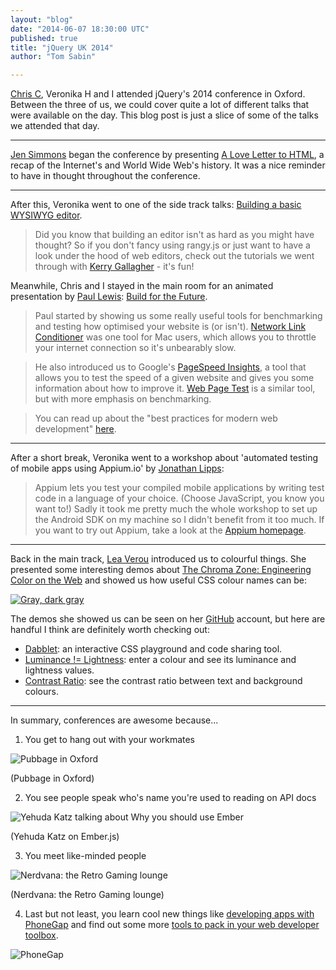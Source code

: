 ```yaml
---
layout: "blog"
date: "2014-06-07 18:30:00 UTC"
published: true
title: "jQuery UK 2014"
author: "Tom Sabin"

---
```


[Chris C](http://www.unboxedconsulting.com/people/chris-carter), Veronika H and I attended jQuery's 2014 conference in Oxford. Between the three of us, we could cover quite a lot of different talks that were available on the day. This blog post is just a slice of some of the talks we attended that day.

---

[Jen Simmons](http://twitter.com/jensimmons) began the conference by presenting [A Love Letter to HTML](https://speakerdeck.com/jensimmons/a-love-letter-to-html-a-keynote-at-jquery-uk), a recap of the Internet's and World Wide Web's history. It was a nice reminder to have in thought throughout the conference.

---

After this, Veronika went to one of the side track talks: [Building a basic WYSIWYG editor](https://github.com/Kerry350/jQueryUKWorkshop2014).

> Did you know that building an editor isn't as hard as you might have thought? So if you don't fancy using rangy.js or just want to have a look under the hood of web editors, check out the tutorials we went through with [Kerry Gallagher](http://twitter.com/Kerry350) - it's fun!

Meanwhile, Chris and I stayed in the main room for an animated presentation by [Paul Lewis](https://twitter.com/aerotwist): [Build for the Future](https://speakerdeck.com/paullewis/build-for-the-future).

> Paul started by showing us some really useful tools for benchmarking and testing how optimised your website is (or isn't). [Network Link Conditioner](http://nshipster.com/network-link-conditioner/) was one tool for Mac users, which allows you to throttle your internet connection so it's unbearably slow.

> He also introduced us to Google's [PageSpeed Insights](https://developers.google.com/speed/pagespeed/insights/), a tool that allows you to test the speed of a given website and gives you some information about how to improve it. [Web Page Test](http://www.webpagetest.org/) is a similar tool, but with more emphasis on benchmarking.

> You can read up about the "best practices for modern web development" [here](https://developers.google.com/web/fundamentals/).

---

After a short break, Veronika went to a workshop about 'automated testing of mobile apps using Appium.io' by [Jonathan Lipps](http://twitter.com/jlipps):

> Appium lets you test your compiled mobile applications by writing test code in a language of your choice. (Choose JavaScript, you know you want to!) > Sadly it took me pretty much the whole workshop to set up the Android SDK on my machine so I didn't benefit from it too much. If you want to try out Appium, take a look at the [Appium homepage](http://appium.io/).

 ---

Back in the main track, [Lea Verou](http://twitter.com/LeaVerou) introduced us to colourful things. She presented some interesting demos about [The Chroma Zone: Engineering Color on the Web](http://leaverou.github.io/chroma-zone) and showed us how useful CSS colour names can be:

[![Gray, dark gray](https://pbs.twimg.com/media/BnwSZxsIUAACr2-.jpg:large)](https://twitter.com/tomsabin/status/467268696470482944)

The demos she showed us can be seen on her [GitHub](https://github.com/LeaVerou) account, but here are handful I think are definitely worth checking out:

- [Dabblet](http://dabblet.com/): an interactive CSS playground and code sharing tool. - [Luminance != Lightness](http://leaverou.github.io/chroma-zone/#luminance-vs-lightness): enter a colour and see its luminance and lightness values. - [Contrast Ratio](http://leaverou.github.io/contrast-ratio/): see the contrast ratio between text and background colours.

---

In summary, conferences are awesome because...

1) You get to hang out with your workmates

![Pubbage in Oxford](https://fbcdn-sphotos-e-a.akamaihd.net/hphotos-ak-frc3/t1.0-9/10314527\_10152491661949203\_7440674471769565980\_n.jpg)

(Pubbage in Oxford)

2) You see people speak who's name you're used to reading on API docs

![Yehuda Katz talking about Why you should use Ember](https://lh3.googleusercontent.com/-7nLEdbR86Ik/U3nNAKVHUVI/AAAAAAAACYg/QPUWY9kpnZM/w1848-h1106-no/2014-05-19)

(Yehuda Katz on Ember.js)

3) You meet like-minded people

![Nerdvana: the Retro Gaming lounge](https://lh3.googleusercontent.com/-6IOK5mpmC8g/U3nOBIWfzdI/AAAAAAAACY0/Z5\_W5WNX5xg/w1848-h1106-no/2014-05-19)

(Nerdvana: the Retro Gaming lounge)

4) Last but not least, you learn cool new things like [developing apps with PhoneGap](http://www.unboxedconsulting.com/blog/first-steps-with-cordova-phonegap) and find out some more [tools to pack in your web developer toolbox](http://www.unboxedconsulting.com/blog/dev\_toolboxpack).

![PhoneGap](https://dl.dropboxusercontent.com/u/2217931/jquery-blog-post.jpg)


